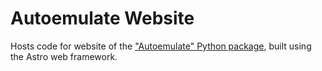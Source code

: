 # Autoemulate Website

Hosts code for website of the ["Autoemulate" Python package](https://alan-turing-institute.github.io/), built using the Astro web framework.
